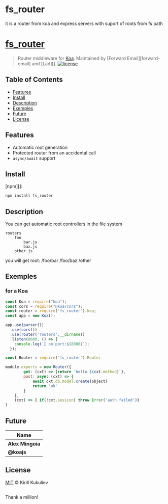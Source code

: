 # fs_router
it is a router from koa and express servers with suport of roots from fs path
# [fs_router](https://github.com/keha12345/fs-router)

> Router middleware for [Koa](https://github.com/koajs/koa). Maintained by [Forward Email][forward-email] and [Lad][].
[![license](https://img.shields.io/github/license/koajs/router.svg)](LICENSE)


## Table of Contents

* [Features](#features)
* [Install](#install)
* [Description](#description)
* [Exemples](#exemples)
* [Future](#future)
* [License](#license)


## Features

* Automatic root generation
* Protected router from an accidental call
* `async/await` support

## Install

[npm][]:

```sh
npm install fs_router
```


## Description

You can get automatic root controllers in the file system

```
routers
    foo
        bar.js
        baz.js
    other.js
```
you will get root:
/foo/bar
/foo/baz
/other


## Exemples

### for a Koa
```index.js
const Koa = require("koa");
const cors = require("@koa/cors");
const router = require('fs_router').koa;
const app = new Koa();

app.use(parser())
  .use(cors())
  .use(router('routers',__dirname))
  .listen(8000, () => {
    console.log(`🚀 on port:${8000}`);
  });
```

```controller.js
const Router = require('fs_router').Router

module.exports = new Router({
        get: (cxt) => {return `hello ${cxt.method}`},
        post: async (cxt) => {
            await cxt.db.model.create(object)
            return 'ok'
        }
    },
    (cxt) => { if(!cxt.session) throw Error('auth failed')}
)
```


## Future

| Name             |
| ---------------- |
| **Alex Mingoia** |
| **@koajs**       |


## License

[MIT](LICENSE) © Kirill Kukuliev


##

Thank a million!
